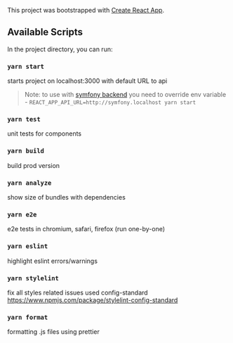 This project was bootstrapped with [Create React App](https://github.com/facebook/create-react-app).

## Available Scripts

In the project directory, you can run:

### `yarn start`
starts project on localhost:3000 with default URL to api
> Note: to use with [symfony backend](https://github.com/dreamchasersuon/backend-publisher-board) you need to override env variable - `REACT_APP_API_URL=http://symfony.localhost yarn start`
### `yarn test`
unit tests for components
### `yarn build`
build prod version
### `yarn analyze`
show size of bundles with dependencies
### `yarn e2e`
e2e tests in chromium, safari, firefox (run one-by-one)
### `yarn eslint`
highlight eslint errors/warnings
### `yarn stylelint`
fix all styles related issues used config-standard https://www.npmjs.com/package/stylelint-config-standard
### `yarn format`
formatting .js files using prettier
